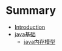 # Summary

* [Introduction](README.md)
* [java基础](./docs/ch1-java/java基础.md)
	* [java内存模型](./docs/ch1-java/java内存模型.md)

